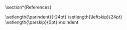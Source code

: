 
\section*{References}

\setlength{\parindent}{-24pt}
\setlength{\leftskip}{24pt}
\setlength{\parskip}{0pt}
\noindent


